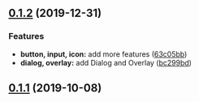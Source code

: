 ## [0.1.2](https://github.com/maoyuyang/Mui/compare/v0.1.1...v0.1.2) (2019-12-31)


### Features

* **button, input, icon:** add more features ([63c05bb](https://github.com/maoyuyang/Mui/commit/63c05bb6be4f9d0c7b714847c62f05ddc5c6577f))
* **dialog, overlay:** add Dialog and Overlay ([bc299bd](https://github.com/maoyuyang/Mui/commit/bc299bda5dfae8fe3f2f3e96ba79566e2647b17a))



## [0.1.1](https://github.com/maoyuyang/Mui/compare/v0.1.0...v0.1.1) (2019-10-08)